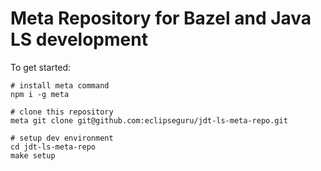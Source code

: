 # Meta Repository for Bazel and Java LS development

To get started:
```
# install meta command
npm i -g meta

# clone this repository
meta git clone git@github.com:eclipseguru/jdt-ls-meta-repo.git

# setup dev environment
cd jdt-ls-meta-repo
make setup
```

